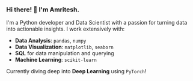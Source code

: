 ### Hi there! 👋 I'm Amritesh.

I'm a Python developer and Data Scientist with a passion for turning data into actionable insights. I work extensively with:

- **Data Analysis**: `pandas`, `numpy`
- **Data Visualization**: `matplotlib`, `seaborn`
- **SQL** for data manipulation and querying
- **Machine Learning**: `scikit-learn`

Currently diving deep into **Deep Learning** using `PyTorch`!

<!---
amriteshkt/amriteshkt is a ✨ special ✨ repository because its `README.md` (this file) appears on your GitHub profile.
You can click the Preview link to take a look at your changes.
--->
